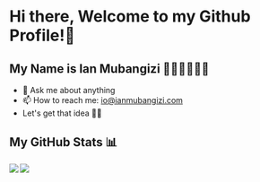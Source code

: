 # Hi there, Welcome to my Github Profile!👋
## My Name is Ian Mubangizi 👨🏾‍🎓👨🏾‍💻

- 💬 Ask me about anything
- 📫 How to reach me: io@ianmubangizi.com
- Let's get that idea 🚀🤘

## My GitHub Stats 📊
<a href="https://github.com/anuraghazra/github-readme-stats">
  <img align="left" src="https://github-readme-stats.vercel.app/api?username=ianmubangizi&count_private=true&show_icons=true&theme=radical" />
</a>

<a href="https://github.com/anuraghazra/convoychat">
  <img align="center" src="https://github-readme-stats.vercel.app/api/top-langs/?username=ianmubangizi" />
</a>

<!-- [![ian mubangizi's wakatime stats](https://github-readme-stats.vercel.app/api/wakatime?username=ianmubangizi)](https://github.com/anuraghazra/github-readme-stats) -->

